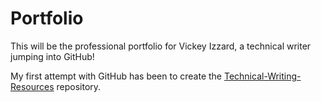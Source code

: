 # Portfolio
This will be the professional portfolio for Vickey Izzard, a technical writer jumping into GitHub!

My first attempt with GitHub has been to create the [Technical-Writing-Resources](https://github.com/VickeyIzzard/Technical-Writing-Resources#readme) repository.
